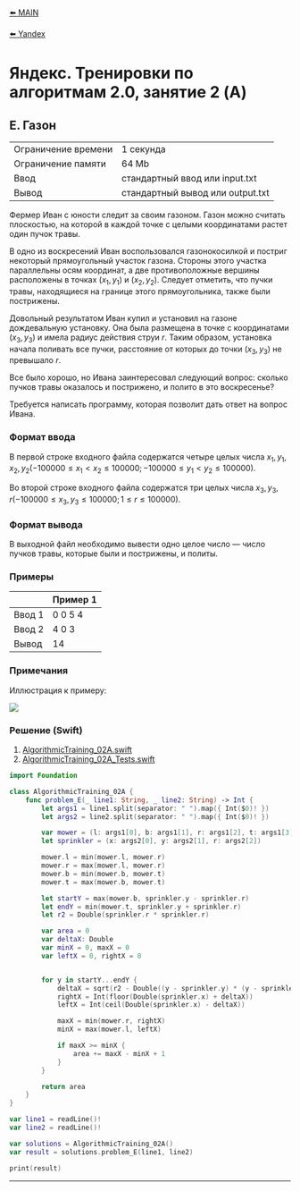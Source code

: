 [⬅️ MAIN][main]

[⬅️ Yandex][Yandex]  

# Яндекс. Тренировки по алгоритмам 2.0, занятие 2 (A)

## E. Газон

|||
| --- | --- |
| Ограничение времени |	1 секунда|
| Ограничение памяти | 64 Mb|
| Ввод |стандартный ввод или input.txt|
| Вывод |стандартный вывод или output.txt|

Фермер Иван с юности следит за своим газоном. Газон можно считать плоскостью, на которой в каждой точке с целыми координатами растет один пучок травы.

В одно из воскресений Иван воспользовался газонокосилкой и постриг некоторый прямоугольный участок газона. Стороны этого участка параллельны осям координат, а две противоположные вершины расположены в точках ${(x_1, y_1)}$ и ${(x_2, y_2)}$. Следует отметить, что пучки травы, находящиеся на границе этого прямоугольника, также были пострижены.

Довольный результатом Иван купил и установил на газоне дождевальную установку. Она была размещена в точке с координатами ${(x_3, y_3)}$ и имела радиус действия струи ${r}$. Таким образом, установка начала поливать все пучки, расстояние от которых до точки ${(x_3, y_3)}$ не превышало ${r}$.

Все было хорошо, но Ивана заинтересовал следующий вопрос: сколько пучков травы оказалось и пострижено, и полито в это воскресенье?

Требуется написать программу, которая позволит дать ответ на вопрос Ивана.


### Формат ввода
В первой строке входного файла содержатся четыре целых числа ${x_1, y_1, x_2, y_2 (−100 000 ≤ x_1 < x_2 ≤ 100 000; −100 000 ≤ y_1 < y_2 ≤ 100 000)}$.

Во второй строке входного файла содержатся три целых числа ${x_3, y_3, r (−100 000 ≤ x_3, y_3 ≤ 100 000; 1 ≤ r ≤ 100 000)}$.


### Формат вывода
В выходной файл необходимо вывести одно целое число — число пучков травы, которые были и пострижены, и политы.


### Примеры

|       |Пример 1 |
|-------|---------|
|Ввод 1 |0 0 5 4  |
|Ввод 2 |4 0 3    |
|Вывод  |14       |


### Примечания
Иллюстрация к примеру:

![][example]


### Решение (Swift)

1. [AlgorithmicTraining_02A.swift][AlgorithmicTraining_02A]
2. [AlgorithmicTraining_02A_Tests.swift][AlgorithmicTraining_02A_Tests]

```swift
import Foundation

class AlgorithmicTraining_02A {
    func problem_E(_ line1: String, _ line2: String) -> Int {
        let args1 = line1.split(separator: " ").map({ Int($0)! })
        let args2 = line2.split(separator: " ").map({ Int($0)! })

        var mower = (l: args1[0], b: args1[1], r: args1[2], t: args1[3])
        let sprinkler = (x: args2[0], y: args2[1], r: args2[2])

        mower.l = min(mower.l, mower.r)
        mower.r = max(mower.l, mower.r)
        mower.b = min(mower.b, mower.t)
        mower.t = max(mower.b, mower.t)

        let startY = max(mower.b, sprinkler.y - sprinkler.r)
        let endY = min(mower.t, sprinkler.y + sprinkler.r)
        let r2 = Double(sprinkler.r * sprinkler.r)

        var area = 0
        var deltaX: Double
        var minX = 0, maxX = 0
        var leftX = 0, rightX = 0


        for y in startY...endY {
            deltaX = sqrt(r2 - Double((y - sprinkler.y) * (y - sprinkler.y)))
            rightX = Int(floor(Double(sprinkler.x) + deltaX))
            leftX = Int(ceil(Double(sprinkler.x) - deltaX))

            maxX = min(mower.r, rightX)
            minX = max(mower.l, leftX)

            if maxX >= minX {
                area += maxX - minX + 1
            }
        }

        return area
    }
}

var line1 = readLine()!
var line2 = readLine()!

var solutions = AlgorithmicTraining_02A()
var result = solutions.problem_E(line1, line2)

print(result)
```

---
[main]: ./../../README.md
[Yandex]: ./../README.md

[AlgorithmicTraining_02A]: ./../YandexTasks.Swift/YandexTasks/Sources/YandexTasks/AlgorithmicTraining_02A.swift

[AlgorithmicTraining_02A_Tests]: ./../YandexTasks.Swift/YandexTasks/Tests/YandexTasksTests/AlgorithmicTraining_02A_Tests.swift

[example]: ./exampleProblemE.gif